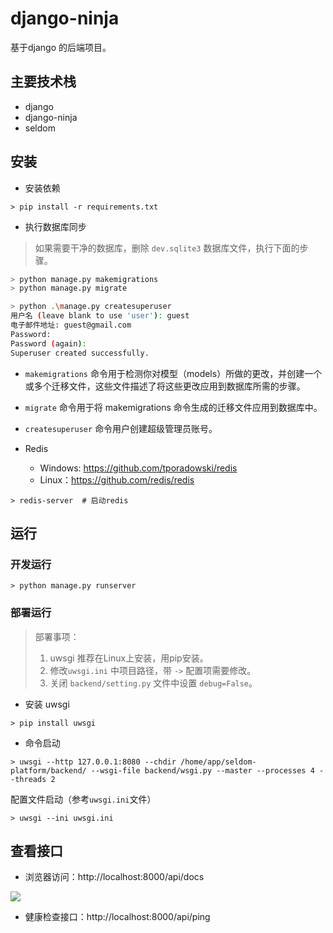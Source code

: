 # django-ninja

基于django 的后端项目。

## 主要技术栈

* django
* django-ninja
* seldom

## 安装

* 安装依赖

```shell
> pip install -r requirements.txt
```

* 执行数据库同步

> 如果需要干净的数据库，删除 `dev.sqlite3` 数据库文件，执行下面的步骤。

```bash
> python manage.py makemigrations
> python manage.py migrate

> python .\manage.py createsuperuser
用户名 (leave blank to use 'user'): guest
电子邮件地址: guest@gmail.com
Password:
Password (again):
Superuser created successfully.
```

* `makemigrations` 命令用于检测你对模型（models）所做的更改，并创建一个或多个迁移文件，这些文件描述了将这些更改应用到数据库所需的步骤。
* `migrate` 命令用于将 makemigrations 命令生成的迁移文件应用到数据库中。
* `createsuperuser` 命令用户创建超级管理员账号。

* Redis
    - Windows: https://github.com/tporadowski/redis
    - Linux：https://github.com/redis/redis

```shell
> redis-server  # 启动redis
```

## 运行

### 开发运行

```shell
> python manage.py runserver
```

### 部署运行

> 部署事项：
> 1. uwsgi 推荐在Linux上安装，用pip安装。
> 2. 修改`uwsgi.ini` 中项目路径，带 `->` 配置项需要修改。
> 3. 关闭 `backend/setting.py` 文件中设置 `debug=False`。

* 安装 uwsgi

```shell
> pip install uwsgi
```

* 命令启动

```shell
> uwsgi --http 127.0.0.1:8080 --chdir /home/app/seldom-platform/backend/ --wsgi-file backend/wsgi.py --master --processes 4 --threads 2
```

配置文件启动（参考`uwsgi.ini`文件）

```shell
> uwsgi --ini uwsgi.ini
```

## 查看接口

* 浏览器访问：http://localhost:8000/api/docs

![](./api.png)

* 健康检查接口：http://localhost:8000/api/ping
